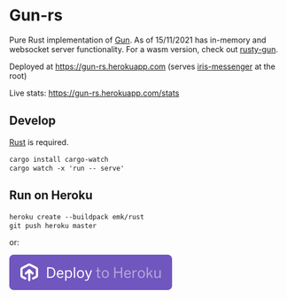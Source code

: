 # Gun-rs

Pure Rust implementation of [Gun](https://github.com/amark/gun). As of 15/11/2021 has in-memory and websocket server functionality. For a wasm version, check out [rusty-gun](https://github.com/mmalmi/rusty-gun).

Deployed at https://gun-rs.herokuapp.com (serves [iris-messenger](https://github.com/irislib/iris-messenger) at the root)

Live stats: https://gun-rs.herokuapp.com/stats

## Develop
[Rust](https://doc.rust-lang.org/book/ch01-01-installation.html) is required.

```
cargo install cargo-watch
cargo watch -x 'run -- serve'
```

## Run on Heroku
```
heroku create --buildpack emk/rust
git push heroku master
```

or:

[![Deploy](assets/herokubutton.svg)](https://heroku.com/deploy?template=https://github.com/mmalmi/rod)
